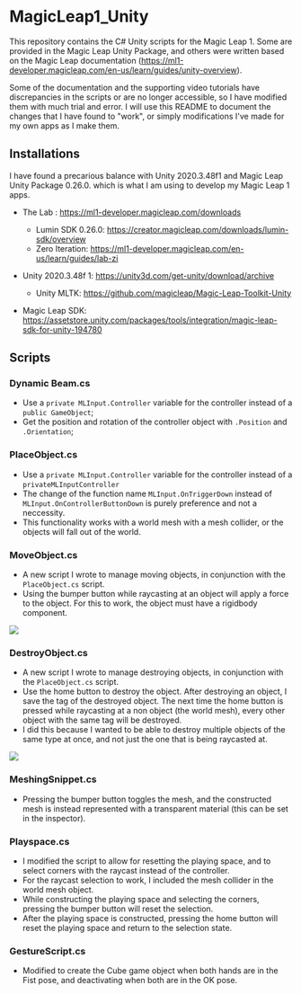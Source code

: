 # MagicLeap1_Unity

This repository contains the C# Unity scripts for the Magic Leap 1. Some are provided in the Magic Leap Unity Package, and others were written based on the Magic Leap documentation (https://ml1-developer.magicleap.com/en-us/learn/guides/unity-overview). 

Some of the documentation and the supporting video tutorials have discrepancies in the scripts or are no longer accessible, so I have modified them with much trial and error. I will use this README to document the changes that I have found to "work", or simply modifications I've made for my own apps as I make them. 


## Installations

I have found a precarious balance with Unity 2020.3.48f1 and Magic Leap Unity Package 0.26.0. which is what I am using to develop my Magic Leap 1 apps. 

- The Lab :  https://ml1-developer.magicleap.com/downloads 
    - Lumin SDK 0.26.0: https://creator.magicleap.com/downloads/lumin-sdk/overview
    - Zero Iteration: https://ml1-developer.magicleap.com/en-us/learn/guides/lab-zi

- Unity 2020.3.48f 1: https://unity3d.com/get-unity/download/archive
    - Unity MLTK: https://github.com/magicleap/Magic-Leap-Toolkit-Unity

- Magic Leap SDK: https://assetstore.unity.com/packages/tools/integration/magic-leap-sdk-for-unity-194780

## Scripts

### Dynamic Beam.cs 
- Use a `private MLInput.Controller` variable for the controller instead of a `public GameObject`;
- Get the position and rotation of the controller object with `.Position` and `.Orientation`;

### PlaceObject.cs

- Use a `private MLInput.Controller` variable for the controller instead of a `privateMLInputController`
- The change of the function name `MLInput.OnTriggerDown` instead of `MLInput.OnControllerButtonDown` is purely preference and not a neccessity.
- This functionality works with a world mesh with a mesh collider, or the objects will fall out of the world.

### MoveObject.cs
- A new script I wrote to manage moving objects, in conjunction with the `PlaceObject.cs` script.
- Using the bumper button while raycasting at an object will apply a force to the object. For this to work, the object must have a rigidbody component.

![](gifs/duckhit.gif)

### DestroyObject.cs
- A new script I wrote to manage destroying objects, in conjunction with the `PlaceObject.cs` script.
- Use the home button to destroy the object. After destroying an object, I save the tag of the destroyed object. The next time the home button is pressed while raycasting at a non object (the world mesh), every other object with the same tag will be destroyed.
- I did this because I wanted to be able to destroy multiple objects of the same type at once, and not just the one that is being raycasted at.

![](gifs/duckdelete.gif)
### MeshingSnippet.cs
- Pressing the bumper button toggles the mesh, and the constructed mesh is instead represented with a transparent material (this can be set in the inspector).

### Playspace.cs
- I modified the script to allow for resetting the playing space, and to select corners with the raycast instead of the controller.
- For the raycast selection to work, I included the mesh collider in the world mesh object.
- While constructing the playing space and selecting the corners, pressing the bumper button will reset the selection. 
- After the playing space is constructed, pressing the home button will reset the playing space and return to the selection state.

### GestureScript.cs
- Modified to create the Cube game object when both hands are in the Fist pose, and deactivating when both are in the OK pose.
